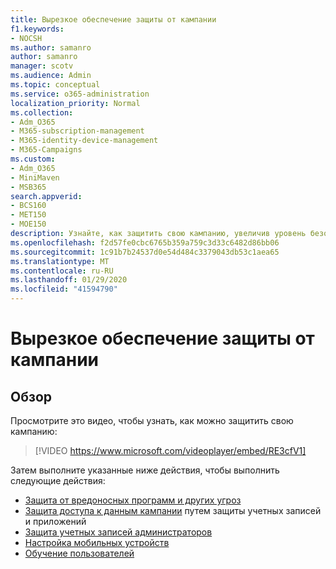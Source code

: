 ```yaml
---
title: Вырезкое обеспечение защиты от кампании
f1.keywords:
- NOCSH
ms.author: samanro
author: samanro
manager: scotv
ms.audience: Admin
ms.topic: conceptual
ms.service: o365-administration
localization_priority: Normal
ms.collection:
- Adm_O365
- M365-subscription-management
- M365-identity-device-management
- M365-Campaigns
ms.custom:
- Adm_O365
- MiniMaven
- MSB365
search.appverid:
- BCS160
- MET150
- MOE150
description: Узнайте, как защитить свою кампанию, увеличив уровень безопасности с помощью Microsoft 365 для кампаний.
ms.openlocfilehash: f2d57fe0cbc6765b359a759c3d33c6482d86bb06
ms.sourcegitcommit: 1c91b7b24537d0e54d484c3379043db53c1aea65
ms.translationtype: MT
ms.contentlocale: ru-RU
ms.lasthandoff: 01/29/2020
ms.locfileid: "41594790"
---
```

# <a name="bump-up-security-protection-for-your-campaign"></a>Вырезкое обеспечение защиты от кампании


## <a name="overview"></a>Обзор 
Просмотрите это видео, чтобы узнать, как можно защитить свою кампанию:


> [!VIDEO https://www.microsoft.com/videoplayer/embed/RE3cfV1]  


Затем выполните указанные ниже действия, чтобы выполнить следующие действия:
- [Защита от вредоносных программ и других угроз](m365-campaigns-increase-protection.md)
- [Защита доступа к данным кампании](m365-campaigns-conditional-access.md) путем защиты учетных записей и приложений
- [Защита учетных записей администраторов](m365-campaigns-protect-admin-accounts.md)
- [Настройка мобильных устройств](../business/set-up-mobile-devices.md?toc=/microsoft-365/campaigns/toc.json)
- [Обучение пользователей](m365-campaigns-users.md) 

